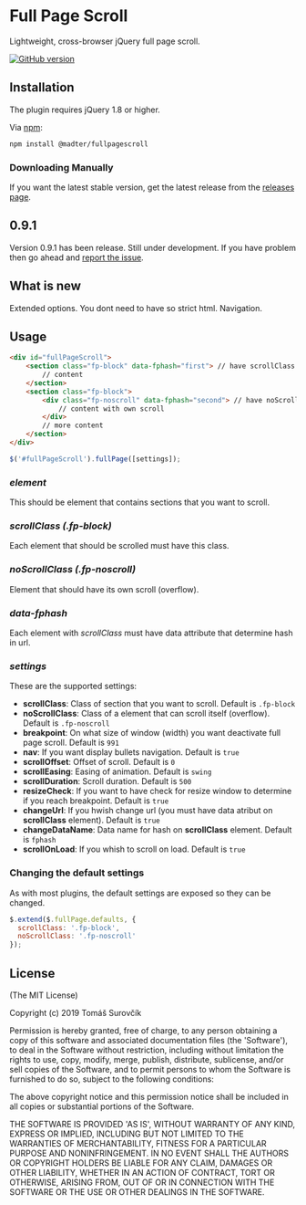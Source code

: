 # Full Page Scroll

Lightweight, cross-browser jQuery full page scroll.

[![GitHub version](https://badge.fury.io/gh/madterus%2FfullPageScroll.svg)](https://badge.fury.io/gh/madterus%2FfullPageScroll)

## Installation
The plugin requires jQuery 1.8 or higher.

Via [npm](https://www.npmjs.com/package/jquery.scrollto):
```bash
npm install @madter/fullpagescroll
```

### Downloading Manually

If you want the latest stable version, get the latest release from the [releases page](https://github.com/madterus/fullPageScroll/releases).

## 0.9.1

Version 0.9.1 has been release.
Still under development.
If you have problem then go ahead and [report the issue](https://github.com/madterus/fullPageScroll/issues/new).

## What is new

Extended options.
You dont need to have so strict html.
Navigation.

## Usage
```html
<div id="fullPageScroll">
    <section class="fp-block" data-fphash="first"> // have scrollClass
        // content
    </section>
    <section class="fp-block">
        <div class="fp-noscroll" data-fphash="second"> // have noScrollClass
            // content with own scroll
        </div>
        // more content
    </section>
</div>
```

```js
$('#fullPageScroll').fullPage([settings]);
```

### _element_

This should be element that contains sections that you want to scroll.

### _scrollClass (.fp-block)_

Each element that should be scrolled must have this class.

### _noScrollClass (.fp-noscroll)_

Element that should have its own scroll (overflow).

### _data-fphash_

Each element with _scrollClass_ must have data attribute that determine hash in url.


### _settings_

These are the supported settings:
 * __scrollClass__: Class of section that you want to scroll. Default is `.fp-block`
 * __noScrollClass__: Class of a element that can scroll itself (overflow). Default is `.fp-noscroll`
 * __breakpoint__: On what size of window (width) you want deactivate full page scroll. Default is `991`
 * __nav__: If you want display bullets navigation. Default is `true`
 * __scrollOffset__: Offset of scroll. Default is `0`
 * __scrollEasing__: Easing of animation. Default is `swing`
 * __scrollDuration__: Scroll duration. Default is `500`
 * __resizeCheck__: If you want to have check for resize window to determine if you reach breakpoint. Default is `true`
 * __changeUrl__: If you hwish change url (you must have data atribut on __scrollClass__ element). Default is `true`
 * __changeDataName__: Data name for hash on __scrollClass__ element. Default is `fphash`
 * __scrollOnLoad__: If you whish to scroll on load. Default is `true`


### Changing the default settings

As with most plugins, the default settings are exposed so they can be changed.
```js
$.extend($.fullPage.defaults, {
  scrollClass: '.fp-block',
  noScrollClass: '.fp-noscroll'
});
```

## License

(The MIT License)

Copyright (c) 2019 Tomáš Surovčík

Permission is hereby granted, free of charge, to any person obtaining
a copy of this software and associated documentation files (the
'Software'), to deal in the Software without restriction, including
without limitation the rights to use, copy, modify, merge, publish,
distribute, sublicense, and/or sell copies of the Software, and to
permit persons to whom the Software is furnished to do so, subject to
the following conditions:

The above copyright notice and this permission notice shall be
included in all copies or substantial portions of the Software.

THE SOFTWARE IS PROVIDED 'AS IS', WITHOUT WARRANTY OF ANY KIND,
EXPRESS OR IMPLIED, INCLUDING BUT NOT LIMITED TO THE WARRANTIES OF
MERCHANTABILITY, FITNESS FOR A PARTICULAR PURPOSE AND NONINFRINGEMENT.
IN NO EVENT SHALL THE AUTHORS OR COPYRIGHT HOLDERS BE LIABLE FOR ANY
CLAIM, DAMAGES OR OTHER LIABILITY, WHETHER IN AN ACTION OF CONTRACT,
TORT OR OTHERWISE, ARISING FROM, OUT OF OR IN CONNECTION WITH THE
SOFTWARE OR THE USE OR OTHER DEALINGS IN THE SOFTWARE.
